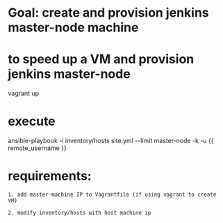 # Goal: create and provision jenkins master-node machine

# to speed up a VM and provision jenkins master-node 

vagrant up

# execute

ansible-playbook -i inventory/hosts site.yml --limit master-node -k -u {{ remote_username }}

# requirements:

	1. add master-machine IP to Vagrantfile (if using vagrant to create VM) 

	2. modify inventory/hosts with host machine ip
